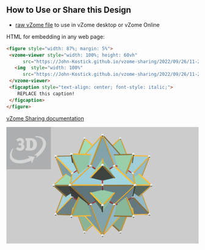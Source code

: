 
## How to Use or Share this Design

 - [raw vZome file](<https://raw.githubusercontent.com/John-Kostick/vzome-sharing/main/2022/09/26/11-28-03-Enneacon-Stellation-3/Enneacon-Stellation-3.vZome>) to use in vZome desktop or vZome Online
 
 HTML for embedding in any web page:
 ```html
<figure style="width: 87%; margin: 5%">
  <vzome-viewer style="width: 100%; height: 60vh"
       src="https://John-Kostick.github.io/vzome-sharing/2022/09/26/11-28-03-Enneacon-Stellation-3/Enneacon-Stellation-3.vZome" >
    <img  style="width: 100%"
       src="https://John-Kostick.github.io/vzome-sharing/2022/09/26/11-28-03-Enneacon-Stellation-3/Enneacon-Stellation-3.png" >
  </vzome-viewer>
  <figcaption style="text-align: center; font-style: italic;">
     REPLACE this caption!
  </figcaption>
</figure>
 ```

[vZome Sharing documentation](https://vzome.github.io/vzome/sharing.html#how-it-works)

![Image](<Enneacon-Stellation-3.png>)

